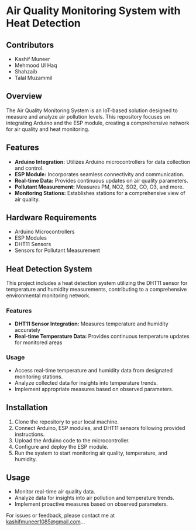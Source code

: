 # Air Quality Monitoring System with Heat Detection

## Contributors

- Kashif Muneer
- Mehmood Ul Haq
- Shahzaib
- Talal Muzammil

## Overview

The Air Quality Monitoring System is an IoT-based solution designed to measure and analyze air pollution levels. This repository focuses on integrating Arduino and the ESP module, creating a comprehensive network for air quality and heat monitoring.

## Features

- **Arduino Integration:** Utilizes Arduino microcontrollers for data collection and control.
- **ESP Module:** Incorporates seamless connectivity and communication.
- **Real-time Data:** Provides continuous updates on air quality parameters.
- **Pollutant Measurement:** Measures PM, NO2, SO2, CO, O3, and more.
- **Monitoring Stations:** Establishes stations for a comprehensive view of air quality.

## Hardware Requirements

- Arduino Microcontrollers
- ESP Modules
- DHT11 Sensors
- Sensors for Pollutant Measurement

## Heat Detection System

This project includes a heat detection system utilizing the DHT11 sensor for temperature and humidity measurements, contributing to a comprehensive environmental monitoring network.

### Features

- **DHT11 Sensor Integration:** Measures temperature and humidity accurately
- **Real-time Temperature Data:** Provides continuous temperature updates for monitored areas

### Usage

- Access real-time temperature and humidity data from designated monitoring stations.
- Analyze collected data for insights into temperature trends.
- Implement appropriate measures based on observed parameters.

## Installation

1. Clone the repository to your local machine.
2. Connect Arduino, ESP modules, and DHT11 sensors following provided instructions.
3. Upload the Arduino code to the microcontroller.
4. Configure and deploy the ESP module.
5. Run the system to start monitoring air quality, temperature, and humidity.

## Usage

- Monitor real-time air quality data.
- Analyze data for insights into air pollution and temperature trends.
- Implement proactive measures based on observed parameters.


For issues or feedback, please contact me at kashifmuneer1085@gmail.com...




